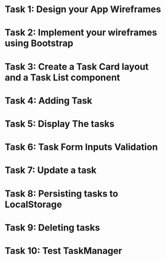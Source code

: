 # Task 1: Design your App Wireframes

# Task 2: Implement your wireframes using Bootstrap

# Task 3: Create a Task Card layout and a Task List component

# Task 4: Adding Task

# Task 5: Display The tasks

# Task 6: Task Form Inputs Validation

# Task 7: Update a task

# Task 8: Persisting tasks to LocalStorage

# Task 9: Deleting tasks

# Task 10: Test TaskManager
